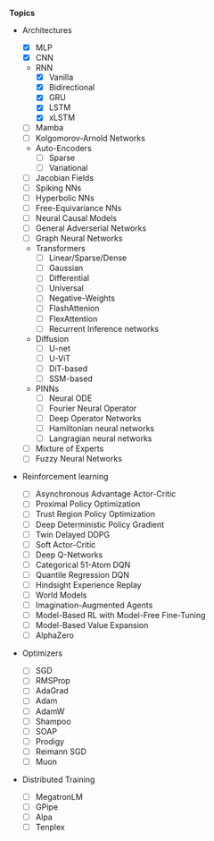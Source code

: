 **Topics**
- Architectures

    - [x] MLP
    - [x] CNN
    - RNN
         - [x] Vanilla
         - [x] Bidirectional
         - [x] GRU
         - [x] LSTM
         - [x] xLSTM
    - [ ] Mamba
    - [ ] Kolgomorov-Arnold Networks
    - Auto-Encoders
         - [ ] Sparse
         - [ ] Variational 
    - [ ] Jacobian Fields
    - [ ] Spiking NNs
    - [ ] Hyperbolic NNs
    - [ ] Free-Equivariance NNs
    - [ ] Neural Causal Models
    - [ ] General Adverserial Networks
    - [ ] Graph Neural Networks
    - Transformers
         - [ ] Linear/Sparse/Dense
         - [ ] Gaussian
         - [ ] Differential
         - [ ] Universal
         - [ ] Negative-Weights
         - [ ] FlashAttenion
         - [ ] FlexAttention
         - [ ] Recurrent Inference networks
    - Diffusion
         - [ ] U-net
         - [ ] U-ViT
         - [ ] DiT-based
         - [ ] SSM-based
    - PINNs
        - [ ] Neural ODE
        - [ ] Fourier Neural Operator
        - [ ] Deep Operator Networks
        - [ ] Hamiltonian neural networks
        - [ ] Langragian neural networks
     - [ ] Mixture of Experts
     - [ ] Fuzzy Neural Networks

- Reinforcement learning

     - [ ] Asynchronous Advantage Actor-Critic
     - [ ] Proximal Policy Optimization
     - [ ] Trust Region Policy Optimization
     - [ ] Deep Deterministic Policy Gradient
     - [ ] Twin Delayed DDPG
     - [ ] Soft Actor-Critic
     - [ ] Deep Q-Networks
     - [ ] Categorical 51-Atom DQN
     - [ ] Quantile Regression DQN
     - [ ] Hindsight Experience Replay
     - [ ] World Models
     - [ ] Imagination-Augmented Agents
     - [ ] Model-Based RL with Model-Free Fine-Tuning
     - [ ] Model-Based Value Expansion
     - [ ] AlphaZero

- Optimizers

    - [ ] SGD
    - [ ] RMSProp
    - [ ] AdaGrad
    - [ ] Adam
    - [ ] AdamW
    - [ ] Shampoo
    - [ ] SOAP
    - [ ] Prodigy
    - [ ] Reimann SGD
    - [ ] Muon

- Distributed Training

    - [ ] MegatronLM
    - [ ] GPipe
    - [ ] Alpa
    - [ ] Tenplex
